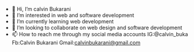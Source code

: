 - 👋 Hi, I’m calvin Bukarani
- 👀 I’m interested in web and software development
- 🌱 I’m currently learning web development
- 💞️ I’m looking to collaborate on web design and software development
- 📫 How to reach me through my social media accounts
IG:@calvin_buka
Fb:Calvin Bukarani
Gmail:calvinbukarani@gmail.com


<!---
buka1calvin/buka1calvin is a ✨ special ✨ repository because its `README.md` (this file) appears on your GitHub profile.
You can click the Preview link to take a look at your changes.
--->
